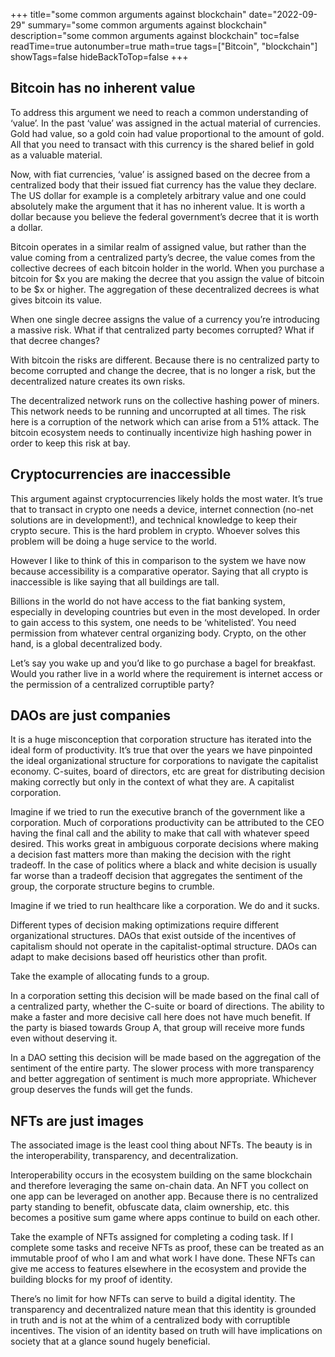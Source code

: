+++
title="some common arguments against blockchain"
date="2022-09-29"
summary="some common arguments against blockchain"
description="some common arguments against blockchain"
toc=false
readTime=true
autonumber=true
math=true
tags=["Bitcoin", "blockchain"]
showTags=false
hideBackToTop=false
+++

## Bitcoin has no inherent value

To address this argument we need to reach a common understanding of ‘value’. In the past ‘value’ was assigned in the actual material of currencies. Gold had value, so a gold coin had value proportional to the amount of gold. All that you need to transact with this currency is the shared belief in gold as a valuable material.

Now, with fiat currencies, ‘value’ is assigned based on the decree from a centralized body that their issued fiat currency has the value they declare. The US dollar for example is a completely arbitrary value and one could absolutely make the argument that it has no inherent value. It is worth a dollar because you believe the federal government’s decree that it is worth a dollar.

Bitcoin operates in a similar realm of assigned value, but rather than the value coming from a centralized party’s decree, the value comes from the collective decrees of each bitcoin holder in the world. When you purchase a bitcoin for $x you are making the decree that you assign the value of bitcoin to be $x or higher. The aggregation of these decentralized decrees is what gives bitcoin its value.

When one single decree assigns the value of a currency you’re introducing a massive risk. What if that centralized party becomes corrupted? What if that decree changes?

With bitcoin the risks are different. Because there is no centralized party to become corrupted and change the decree, that is no longer a risk, but the decentralized nature creates its own risks.

The decentralized network runs on the collective hashing power of miners. This network needs to be running and uncorrupted at all times. The risk here is a corruption of the network which can arise from a 51% attack. The bitcoin ecosystem needs to continually incentivize high hashing power in order to keep this risk at bay.

## Cryptocurrencies are inaccessible

This argument against cryptocurrencies likely holds the most water. It’s true that to transact in crypto one needs a device, internet connection (no-net solutions are in development!), and technical knowledge to keep their crypto secure. This is the hard problem in crypto. Whoever solves this problem will be doing a huge service to the world.

However I like to think of this in comparison to the system we have now because accessibility is a comparative operator. Saying that all crypto is inaccessible is like saying that all buildings are tall.

Billions in the world do not have access to the fiat banking system, especially in developing countries but even in the most developed. In order to gain access to this system, one needs to be ‘whitelisted’. You need permission from whatever central organizing body. Crypto, on the other hand, is a global decentralized body.

Let’s say you wake up and you’d like to go purchase a bagel for breakfast. Would you rather live in a world where the requirement is internet access or the permission of a centralized corruptible party?

## DAOs are just companies

It is a huge misconception that corporation structure has iterated into the ideal form of productivity. It’s true that over the years we have pinpointed the ideal organizational structure for corporations to navigate the capitalist economy. C-suites, board of directors, etc are great for distributing decision making correctly but only in the context of what they are. A capitalist corporation.

Imagine if we tried to run the executive branch of the government like a corporation. Much of corporations productivity can be attributed to the CEO having the final call and the ability to make that call with whatever speed desired. This works great in ambiguous corporate decisions where making a decision fast matters more than making the decision with the right tradeoff. In the case of politics where a black and white decision is usually far worse than a tradeoff decision that aggregates the sentiment of the group, the corporate structure begins to crumble.

Imagine if we tried to run healthcare like a corporation. We do and it sucks.

Different types of decision making optimizations require different organizational structures. DAOs that exist outside of the incentives of capitalism should not operate in the capitalist-optimal structure. DAOs can adapt to make decisions based off heuristics other than profit.

Take the example of allocating funds to a group.

In a corporation setting this decision will be made based on the final call of a centralized party, whether the C-suite or board of directions. The ability to make a faster and more decisive call here does not have much benefit. If the party is biased towards Group A, that group will receive more funds even without deserving it.

In a DAO setting this decision will be made based on the aggregation of the sentiment of the entire party. The slower process with more transparency and better aggregation of sentiment is much more appropriate. Whichever group deserves the funds will get the funds.

## NFTs are just images

The associated image is the least cool thing about NFTs. The beauty is in the interoperability, transparency, and decentralization.

Interoperability occurs in the ecosystem building on the same blockchain and therefore leveraging the same on-chain data. An NFT you collect on one app can be leveraged on another app. Because there is no centralized party standing to benefit, obfuscate data, claim ownership, etc. this becomes a positive sum game where apps continue to build on each other.

Take the example of NFTs assigned for completing a coding task. If I complete some tasks and receive NFTs as proof, these can be treated as an immutable proof of who I am and what work I have done. These NFTs can give me access to features elsewhere in the ecosystem and provide the building blocks for my proof of identity.

There’s no limit for how NFTs can serve to build a digital identity. The transparency and decentralized nature mean that this identity is grounded in truth and is not at the whim of a centralized body with corruptible incentives. The vision of an identity based on truth will have implications on society that at a glance sound hugely beneficial.
